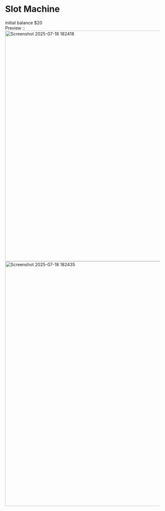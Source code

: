 # Slot Machine<br>
initial balance $20
<br>
Preview :: <br>
<img width="711" height="749" alt="Screenshot 2025-07-18 182418" src="https://github.com/user-attachments/assets/c8e816ed-7442-450e-9b3d-4796123ddbd2" />
<br>
<img width="705" height="795" alt="Screenshot 2025-07-18 182435" src="https://github.com/user-attachments/assets/d8ef2dc1-35c3-40b4-9fb4-74d537402829" />
<br>
